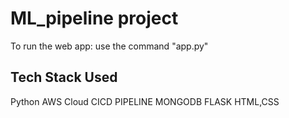 # ML_pipeline project 

To run the web app:
use the command  "app.py"

## Tech Stack Used
Python
AWS Cloud
CICD PIPELINE
MONGODB
FLASK
HTML,CSS
